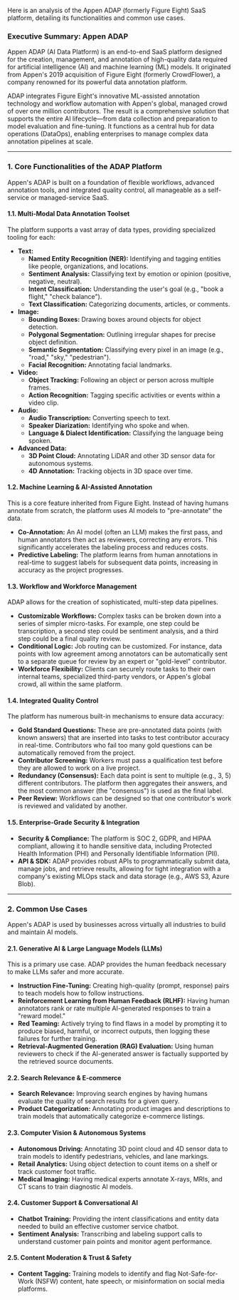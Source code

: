Here is an analysis of the Appen ADAP (formerly Figure Eight) SaaS platform, detailing its functionalities and common use cases.

### **Executive Summary: Appen ADAP**

Appen ADAP (AI Data Platform) is an end-to-end SaaS platform designed for the creation, management, and annotation of high-quality data required for artificial intelligence (AI) and machine learning (ML) models. It originated from Appen's 2019 acquisition of Figure Eight (formerly CrowdFlower), a company renowned for its powerful data annotation platform.

ADAP integrates Figure Eight's innovative ML-assisted annotation technology and workflow automation with Appen's global, managed crowd of over one million contributors. The result is a comprehensive solution that supports the entire AI lifecycle—from data collection and preparation to model evaluation and fine-tuning. It functions as a central hub for data operations (DataOps), enabling enterprises to manage complex data annotation pipelines at scale.

---

### **1. Core Functionalities of the ADAP Platform**

Appen's ADAP is built on a foundation of flexible workflows, advanced annotation tools, and integrated quality control, all manageable as a self-service or managed-service SaaS.

#### **1.1. Multi-Modal Data Annotation Toolset**
The platform supports a vast array of data types, providing specialized tooling for each:

* **Text:**
    * **Named Entity Recognition (NER):** Identifying and tagging entities like people, organizations, and locations.
    * **Sentiment Analysis:** Classifying text by emotion or opinion (positive, negative, neutral).
    * **Intent Classification:** Understanding the user's goal (e.g., "book a flight," "check balance").
    * **Text Classification:** Categorizing documents, articles, or comments.
* **Image:**
    * **Bounding Boxes:** Drawing boxes around objects for object detection.
    * **Polygonal Segmentation:** Outlining irregular shapes for precise object definition.
    * **Semantic Segmentation:** Classifying every pixel in an image (e.g., "road," "sky," "pedestrian").
    * **Facial Recognition:** Annotating facial landmarks.
* **Video:**
    * **Object Tracking:** Following an object or person across multiple frames.
    * **Action Recognition:** Tagging specific activities or events within a video clip.
* **Audio:**
    * **Audio Transcription:** Converting speech to text.
    * **Speaker Diarization:** Identifying who spoke and when.
    * **Language & Dialect Identification:** Classifying the language being spoken.
* **Advanced Data:**
    * **3D Point Cloud:** Annotating LiDAR and other 3D sensor data for autonomous systems.
    * **4D Annotation:** Tracking objects in 3D space over time.

#### **1.2. Machine Learning & AI-Assisted Annotation**
This is a core feature inherited from Figure Eight. Instead of having humans annotate from scratch, the platform uses AI models to "pre-annotate" the data.

* **Co-Annotation:** An AI model (often an LLM) makes the first pass, and human annotators then act as reviewers, correcting any errors. This significantly accelerates the labeling process and reduces costs.
* **Predictive Labeling:** The platform learns from human annotations in real-time to suggest labels for subsequent data points, increasing in accuracy as the project progresses.

#### **1.3. Workflow and Workforce Management**
ADAP allows for the creation of sophisticated, multi-step data pipelines.

* **Customizable Workflows:** Complex tasks can be broken down into a series of simpler micro-tasks. For example, one step could be transcription, a second step could be sentiment analysis, and a third step could be a final quality review.
* **Conditional Logic:** Job routing can be customized. For instance, data points with low agreement among annotators can be automatically sent to a separate queue for review by an expert or "gold-level" contributor.
* **Workforce Flexibility:** Clients can securely route tasks to their own internal teams, specialized third-party vendors, or Appen's global crowd, all within the same platform.

#### **1.4. Integrated Quality Control**
The platform has numerous built-in mechanisms to ensure data accuracy:

* **Gold Standard Questions:** These are pre-annotated data points (with known answers) that are inserted into tasks to test contributor accuracy in real-time. Contributors who fail too many gold questions can be automatically removed from the project.
* **Contributor Screening:** Workers must pass a qualification test before they are allowed to work on a live project.
* **Redundancy (Consensus):** Each data point is sent to multiple (e.g., 3, 5) different contributors. The platform then aggregates their answers, and the most common answer (the "consensus") is used as the final label.
* **Peer Review:** Workflows can be designed so that one contributor's work is reviewed and validated by another.

#### **1.5. Enterprise-Grade Security & Integration**
* **Security & Compliance:** The platform is SOC 2, GDPR, and HIPAA compliant, allowing it to handle sensitive data, including Protected Health Information (PHI) and Personally Identifiable Information (PII).
* **API & SDK:** ADAP provides robust APIs to programmatically submit data, manage jobs, and retrieve results, allowing for tight integration with a company's existing MLOps stack and data storage (e.g., AWS S3, Azure Blob).

---

### **2. Common Use Cases**

Appen's ADAP is used by businesses across virtually all industries to build and maintain AI models.

#### **2.1. Generative AI & Large Language Models (LLMs)**
This is a primary use case. ADAP provides the human feedback necessary to make LLMs safer and more accurate.

* **Instruction Fine-Tuning:** Creating high-quality (prompt, response) pairs to teach models how to follow instructions.
* **Reinforcement Learning from Human Feedback (RLHF):** Having human annotators rank or rate multiple AI-generated responses to train a "reward model."
* **Red Teaming:** Actively trying to find flaws in a model by prompting it to produce biased, harmful, or incorrect outputs, then logging these failures for further training.
* **Retrieval-Augmented Generation (RAG) Evaluation:** Using human reviewers to check if the AI-generated answer is factually supported by the retrieved source documents.

#### **2.2. Search Relevance & E-commerce**
* **Search Relevance:** Improving search engines by having humans evaluate the quality of search results for a given query.
* **Product Categorization:** Annotating product images and descriptions to train models that automatically categorize e-commerce listings.

#### **2.3. Computer Vision & Autonomous Systems**
* **Autonomous Driving:** Annotating 3D point cloud and 4D sensor data to train models to identify pedestrians, vehicles, and lane markings.
* **Retail Analytics:** Using object detection to count items on a shelf or track customer foot traffic.
* **Medical Imaging:** Having medical experts annotate X-rays, MRIs, and CT scans to train diagnostic AI models.

#### **2.4. Customer Support & Conversational AI**
* **Chatbot Training:** Providing the intent classifications and entity data needed to build an effective customer service chatbot.
* **Sentiment Analysis:** Transcribing and labeling support calls to understand customer pain points and monitor agent performance.

#### **2.5. Content Moderation & Trust & Safety**
* **Content Tagging:** Training models to identify and flag Not-Safe-for-Work (NSFW) content, hate speech, or misinformation on social media platforms.